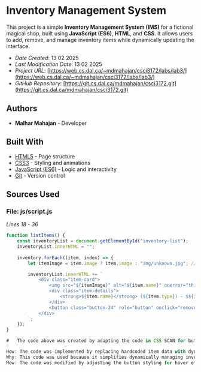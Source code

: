 # Inventory Management System

This project is a simple **Inventory Management System (IMS)** for a fictional magical shop, built using **JavaScript (ES6)**, **HTML**, and **CSS**. It allows users to add, remove, and manage inventory items while dynamically updating the interface.

* *Date Created*: 13 02 2025
* *Last Modification Date*: 13 02 2025
* *Project URL*: [https://web.cs.dal.ca/~mdmahajan/csci3172/labs/lab3/](https://web.cs.dal.ca/~mdmahajan/csci3172/labs/lab3/)
* *GitHub Repository*: [https://git.cs.dal.ca/mdmahajan/csci3172.git](https://git.cs.dal.ca/mdmahajan/csci3172.git)

## Authors

* **Malhar Mahajan** - Developer

## Built With

* [HTML5](https://developer.mozilla.org/en-US/docs/Web/Guide/HTML/HTML5) - Page structure
* [CSS3](https://developer.mozilla.org/en-US/docs/Web/CSS) - Styling and animations
* [JavaScript (ES6)](https://developer.mozilla.org/en-US/docs/Web/JavaScript/Reference/Operators) - Logic and interactivity
* [Git](https://git-scm.com/) - Version control

## Sources Used

### File: js/script.js

*Lines 18 - 36*

```javascript
function listItems() {
    const inventoryList = document.getElementById("inventory-list");
    inventoryList.innerHTML = "";
    
    inventory.forEach((item, index) => {
        let itemImage = item.image ? item.image : "img/unknown.jpg"; // Fallback to default if undefined

        inventoryList.innerHTML += `
            <div class="item-card">
                <img src="${itemImage}" alt="${item.name}" onerror="this.onerror=null; this.src='img/unkown.jpg';">
                <div class="item-details">
                    <strong>${item.name}</strong> (${item.type}) - $${item.price} | Stock: ${item.quantity} <br> ${item.description}
                </div>
                <button class="button-24" role="button" onclick="removeItem(${index})">Remove</button>
            </div>
        `;
    });
}

#   The code above was created by adapting the code in CSS SCAN for button animations and hover effects.

How: The code was implemented by replacing hardcoded item data with dynamic JavaScript, allowing inventory management.
Why: This code was used because it simplifies dynamically managing inventory.
How: The code was modified by adjusting the button styling for hover effects and adding conditional logic for item images.